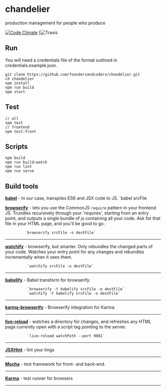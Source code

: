 # chandelier
production management for people who produce  

[![Code Climate](https://codeclimate.com/github/foundersandcoders/chandelier/badges/gpa.svg)](https://codeclimate.com/github/foundersandcoders/chandelier)
[![Travis](https://travis-ci.org/foundersandcoders/chandelier.svg?branch=dev)

## Run
You will need a credentials file of the format outlined in credentials.example.json.

```
git clone https://github.com/foundersandcoders/chandelier.git
cd chandelier
npm install
npm run build
npm start
```

## Test
```
// all
npm test
// frontend
npm test:front
```

## Scripts
```
npm build
npm run build:watch
npm run lint
npm run serve
```

## Build tools
[__babel__](https://babeljs.io/) -  In our case, transpiles ES6 and JSX code to JS.
							`babel srcFile

[__browserify__](http://browserify.org/) - lets you use the CommonJS `require` pattern in your frontend JS.
Trundles recursively through your 'requires', starting from an entry point, and outputs a single bundle of js containing all your code. Ask for that file in your HTML page, and you'll be good to go.

             `browserify srcFile -o destFile`

---
[__watchify__](https://www.npmjs.com/package/watchify) - browserify, but smarter. Only rebundles the changed parts of your
code.
             Watches your entry point for any changes and rebundles incrementally when it sees them.

              `watchify srcFile -o destFile`

---
[__babelify__](https://www.npmjs.com/package/babelify) - Babel transform for browserify.

              `browserify -t babelify srcFile -o destFile`
              `watchify -t babelify srcFile -o destFile`

---
[__karma-browserify__](https://www.npmjs.com/package/karma-browserify) - Browserify integration for Karma.

---
[__live-reload__](https://www.npmjs.com/package/live-reload) - watches a directory for changes, and refreshes any HTML page currently open with a script tag pointing to the server.

              `live-reload watchPath --port 9081`

---
[__JSXHint__](https://github.com/STRML/JSXHint/) - lint your tings

---
[__Mocha__](http://mochajs.org/) - test framework for front- and back-end.

---
[__Karma__](https://karma-runner.github.io/0.12/index.html) - test runner for browsers

---
